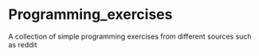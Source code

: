 # Programming_exercises
A collection of simple programming exercises from different sources such as reddit
